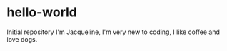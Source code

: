# hello-world
Initial repository
I'm Jacqueline, I'm very new to coding, I like coffee and love dogs.

